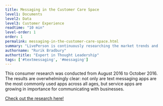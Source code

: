 ```yaml
---
title: Messaging in the Customer Care Space
level1: Documents
level2: Data
level3: Customer Experience
readtime: "10 min"
level-order: 1
order: 1
permalink: messaging-in-the-customer-care-space.html
summary: "LivePerson is continuously researching the market trends and technology changes that impact the way consumers communicate with brands."
authorname: "Rurik Bradbury"
authortitle: "Expert in Thought Leadership"
tags: ['#textmessaging', '#messaging']
---
```


This consumer research was conducted from August 2016 to October 2016. The results are overwhelmingly clear: not only are text messaging apps are the most commonly used apps across all ages, but service apps are growing in importance for communicating with businesses.

[Check out the research here!](https://docsend.com/view/7c46j2m)

